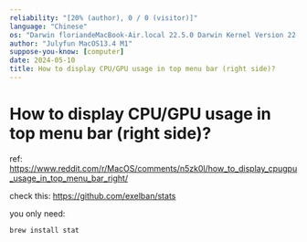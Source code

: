 ```yaml
---
reliability: "[20% (author), 0 / 0 (visitor)]"
language: "Chinese"
os: "Darwin floriandeMacBook-Air.local 22.5.0 Darwin Kernel Version 22.5.0: Mon Apr 24 20:53:44 PDT 2023; root:xnu-8796.121.2~5/RELEASE_ARM64_T8103 arm64"
author: "Julyfun MacOS13.4 M1"
suppose-you-know: [computer]
date: 2024-05-10
title: How to display CPU/GPU usage in top menu bar (right side)?
---
```


# How to display CPU/GPU usage in top menu bar (right side)?

ref: https://www.reddit.com/r/MacOS/comments/n5zk0l/how_to_display_cpugpu_usage_in_top_menu_bar_right/

check this: https://github.com/exelban/stats

you only need:

```
brew install stat
```

